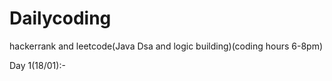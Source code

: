 # Dailycoding
hackerrank and leetcode(Java Dsa and logic building)(coding hours 6-8pm)

Day 1(18/01):-

